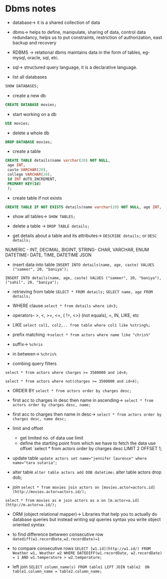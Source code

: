 # Dbms notes

- database-> it is a shared collection of data

- dbms-> helps to define, manipulate, sharing of data, control data redundancy, helps us to put constraints, restriction of authorization, east backup and recovery

- RDBMS -> relational dbms maintains data in the form of tables, eg- mysql, oracle, sql, etc.
- sql-> structured query language, it is a declarative language.

- list all databases

```sql
SHOW DATABASES;
```

- create a new db

```sql
CREATE DATABASE movies;
```

- start working on a db

```sql
USE movies;
```

- delete a whole db

```sql
DROP DATABASE movies;
```

- create a table

```sql
CREATE TABLE details(name varchar(20) NOT NULL,
 age INT,
 caste VARCHAR(20), 
 college VARCHAR(20), 
 Id INT AUTO_INCREMENT, 
 PRIMARY KEY(Id)
 );
```

- create table if not exists

```sql
CREATE TABLE IF NOT EXISTS details(name varchar(20) NOT NULL, age INT, caste VARCHAR(20), college VARCHAR(20), Id INT AUTO_INCREMENT, PRIMARY KEY(Id));
```

- show all tables-> `SHOW TABLES;`

- delete a table -> `DROP TABLE details;`

- get details about a table and its attributes-> `DESCRIBE details;` or `DESC details;`

NUMERIC - INT, DECIMAL, BIGINT,
STRING- CHAR, VARCHAR, ENUM
DATETIME- DATE, TIME, DATETIME
JSON

- insert data into table
`INSERT INTO details(name, age, caste) VALUES ("sameer", 20, "baniya");` 

`INSERT INTO details(name, age, caste) VALUES ("sameer", 20, "baniya"),("sahil", 20, "baniya");`

- retrieving from table
`SELECT * FROM details;` `SELECT name, age FROM details;`

- WHERE clause
`select * from details where id<3;`

- operators- >, <, >=, <=, { !=, <>} (not equals), =, IN, LIKE, etc

- LIKE
`select col1, col2,.. from table where col1 like %string%;` 
- prefix matching ->`select * from actors where name like "chris%"`
- suffix-> `%chris` 
- in between->  `%chris%`

- combing query filters

`select * from actors where charges >= 3500000 and id<4;`

`select * from actors where not(charges >= 3500000 and id<4);`

- ORDER BY
`select * from actors order by charges desc;`

- first acc to charges in desc then name in ascending-> `select * from actors order by charges desc, name;`
- first acc to charges then name in desc->
`select * from actors order by charges desc, name desc;`

- limit and offset
    - get limited no. of data use limit
    - define the starting point from which we have to fetch the data use offset
    `select * from actors order by charges desc LIMIT 2 OFFSET 1;

- update table
`update actors set name="jennifer laurence" where name="tara sutaria";`

- alter table
`alter table actors add DOB datetime;` alter table actors drop dob;

- join
`select * from movies join actors on [movies.actor=actors.id](http://movies.actor=actors.id/);`

`select * from movies as m join actors as a on [m.actor=a.id](http://m.actor=a.id/);`

- ORM (object relational mapper)-> Libraries that help you to actually do database queries but instead writing sql queries syntax you write object oriented syntax

- to find difference betwwen consecutive row
`datediff(w1.recordDate,w2.recordDate)=1`

- to compare consecutive rows
`SELECT [w1.id](http://w1.id/) FROM Weather w1, Weather w2 WHERE DATEDIFF(w1.recordDate, w2.recordDate) = 1 AND w1.temperature > w2.temperature;`

- left join
`SELECT column_name(s) FROM table1 LEFT JOIN table2  ON table1.column_name = table2.column_name;`
